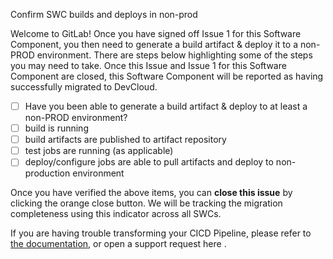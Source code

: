 Confirm SWC builds and deploys in non-prod

Welcome to GitLab! Once you have signed off Issue 1 for this Software Component, you then need to generate a build artifact & deploy it to a non-PROD environment. There are steps below highlighting some of the steps you may need to take. Once this Issue and Issue 1 for this Software Component are closed, this Software Component will be reported as having successfully migrated to DevCloud.

- [ ] Have you been able to generate a build artifact & deploy to at least a non-PROD environment? 
- [ ] build is running
- [ ] build artifacts are published to artifact repository
- [ ] test jobs are running (as applicable)
- [ ] deploy/configure jobs are able to pull artifacts and deploy to non-production environment

Once you have verified the above items, you can **close this issue** by clicking the orange close button. We will be tracking the migration completeness using this indicator across all SWCs.

If you are having trouble transforming your CICD Pipeline, please refer to [the documentation]({{faq_page}}), or open a support request here []({{jira_page}}).
